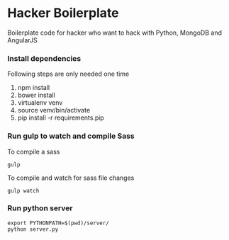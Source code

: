 # Hacker Boilerplate

Boilerplate code for hacker who want to hack with Python, MongoDB and AngularJS

### Install dependencies

Following steps are only needed one time

  1. npm install
  2. bower install
  3. virtualenv venv
  4. source venv/bin/activate
  5. pip install -r requirements.pip


### Run gulp to watch and compile Sass

To compile a sass

    gulp

To compile and watch for sass file changes

    gulp watch

### Run python server

    export PYTHONPATH=$(pwd)/server/
    python server.py
